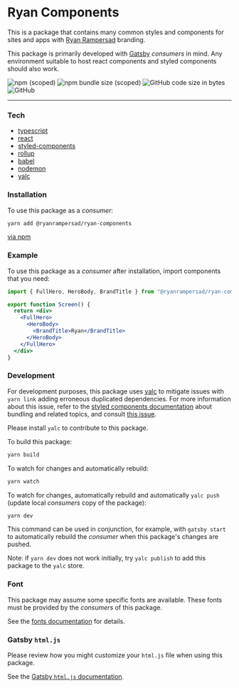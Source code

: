 # Ryan Components



This is a package that contains many common styles and components for sites and apps with [Ryan Rampersad](https://ryanrampersad.com/?ryan-components) branding.

This package is primarily developed with [Gatsby](https://www.gatsbyjs.org/) _consumers_ in mind. Any environment suitable to host react components and styled components should also work.

![npm (scoped)](https://img.shields.io/npm/v/@ryanrampersad/ryan-components)
![npm bundle size (scoped)](https://img.shields.io/bundlephobia/min/@ryanrampersad/ryan-components)
![GitHub code size in bytes](https://img.shields.io/github/languages/code-size/ryanmr/ryan-components)
![GitHub](https://img.shields.io/github/license/ryanmr/ryan-components)

<!-- ![GitHub Workflow Status](https://img.shields.io/github/workflow/status/ryanmr/ryan-components/Node.js%20Package) -->

<!-- ![npm](https://img.shields.io/npm/dt/@ryanrampersad/ryan-components) -->


---

### Tech

* [typescript](https://www.typescriptlang.org/)
* [react](https://reactjs.org/)
* [styled-components](https://www.styled-components.com/)
* [rollup](https://rollupjs.org/guide/en/)
* [babel](https://babeljs.io/)
* [nodemon](https://www.npmjs.com/package/nodemon)
* [yalc](https://github.com/whitecolor/yalc)

### Installation

To use this package as a _consumer_:

```bash
yarn add @ryanrampersad/ryan-components
```

[via npm](https://www.npmjs.com/package/@ryanrampersad/ryan-components)

### Example

To use this package as a _consumer_ after installation, import components that you need:

```jsx
import { FullHero, HeroBody, BrandTitle } from "@ryanrampersad/ryan-components";

export function Screen() {
  return <div>
    <FullHero>
      <HeroBody>
        <BrandTitle>Ryan</BrandTitle>
      </HeroBody>
    </FullHero>
  </div>
}
```

### Development

For development purposes, this package uses [yalc](https://github.com/whitecolor/yalc) to mitigate issues with `yarn link` adding erroneous duplicated dependencies. For more information about this issue, refer to the [styled components documentation](https://www.styled-components.com/docs/faqs#i-am-a-library-author-should-i-bundle-styledcomponents-with-my-library) about bundling and related topics, and consult [this issue](https://github.com/styled-components/styled-components/issues/1941#issuecomment-417862021).

Please install `yalc` to contribute to this package.

To build this package:

```bash
yarn build
```

To watch for changes and automatically rebuild:

```bash
yarn watch
```

To watch for changes, automatically rebuild and automatically `yalc push` (update local _consumers_ copy of the package):

```bash
yarn dev
```

This command can be used in conjunction, for example, with `gatsby start` to automatically rebuild the _consumer_ when this package's changes are pushed.

Note: if `yarn dev` does not work initially, try `yalc publish` to add this package to the `yalc` store.

### Font

This package may assume some specific fonts are available. These fonts must be provided by the _consumers_ of this package.

See the [fonts documentation](docs/fonts.md) for details.

### Gatsby `html.js`

Please review how you might customize your `html.js` file when using this package.

See the [Gatsby `html.js` documentation](docs/gatsby-html.md).

